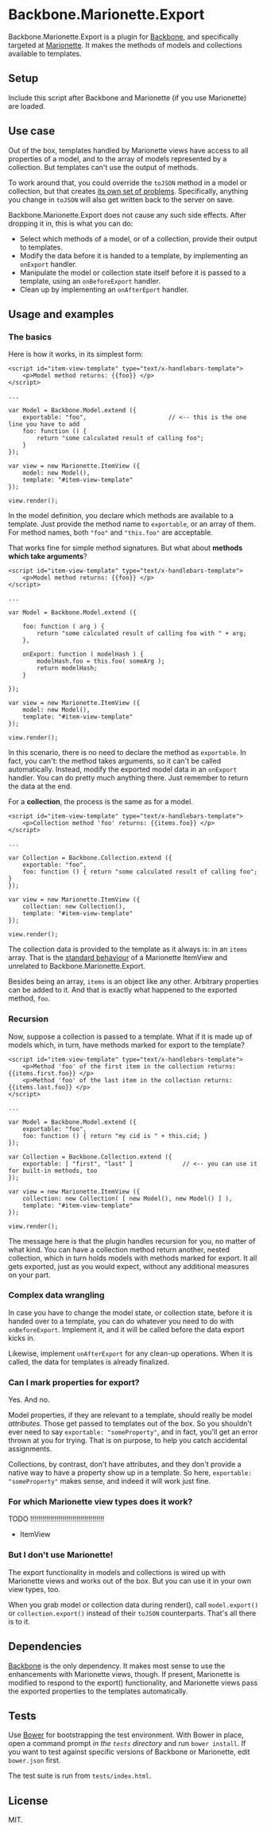 # Backbone.Marionette.Export

Backbone.Marionette.Export is a plugin for [Backbone][1], and specifically targeted at [Marionette][2]. It makes the methods of models and collections available to templates.

## Setup

Include this script after Backbone and Marionette (if you use Marionette) are loaded.

## Use case

Out of the box, templates handled by Marionette views have access to all properties of a model, and to the array of models represented by a collection. But templates can't use the output of methods. 

To work around that, you could override the `toJSON` method in a model or collection, but that creates [its own set of problems][3]. Specifically, anything you change in `toJSON` will also get written back to the server on save.

Backbone.Marionette.Export does not cause any such side effects. After dropping it in, this is what you can do:

- Select which methods of a model, or of a collection, provide their output to templates.
- Modify the data before it is handed to a template, by implementing an `onExport` handler.
- Manipulate the model or collection state itself before it is passed to a template, using an `onBeforeExport`
  handler.
- Clean up by implementing an `onAfterEport` handler.

## Usage and examples

### The basics

Here is how it works, in its simplest form:
    
    <script id="item-view-template" type="text/x-handlebars-template">
        <p>Model method returns: {{foo}} </p>
    </script>

`...`

    var Model = Backbone.Model.extend ({
        exportable: "foo",                       // <-- this is the one line you have to add           
        foo: function () { 
            return "some calculated result of calling foo"; 
        }
    });
    
    var view = new Marionette.ItemView ({
        model: new Model(),
        template: "#item-view-template"
    });
    
    view.render();

In the model definition, you declare which methods are available to a template. Just provide the method name to `exportable`, or an array of them. For method names, both `"foo"` and `"this.foo"` are acceptable.

That works fine for simple method signatures. But what about **methods which take arguments**?

    <script id="item-view-template" type="text/x-handlebars-template">
        <p>Model method returns: {{foo}} </p>
    </script>

`...`

    var Model = Backbone.Model.extend ({     
    
        foo: function ( arg ) { 
            return "some calculated result of calling foo with " + arg; 
        },
    
        onExport: function ( modelHash ) {
            modelHash.foo = this.foo( someArg );
            return modelHash;
        }
    
    });
    
    var view = new Marionette.ItemView ({
        model: new Model(),
        template: "#item-view-template"
    });
    
    view.render();

In this scenario, there is no need to declare the method as `exportable`. In fact, you can't: the method takes arguments, so it can't be called automatically. Instead, modify the exported model data in an `onExport` handler. You can do pretty much anything there. Just remember to return the data at the end.

For a **collection**, the process is the same as for a model. 

    <script id="item-view-template" type="text/x-handlebars-template">
        <p>Collection method 'foo' returns: {{items.foo}} </p>
    </script>

`...`

    var Collection = Backbone.Collection.extend ({
        exportable: "foo",          
        foo: function () { return "some calculated result of calling foo"; }
    });
    
    var view = new Marionette.ItemView ({
        collection: new Collection(),
        template: "#item-view-template"
    });
    
    view.render();

The collection data is provided to the template as it always is: in an `items` array. That is the [standard behaviour][4] of a Marionette ItemView and unrelated to Backbone.Marionette.Export. 

Besides being an array, `items` is an object like any other. Arbitrary properties can be added to it. And that is exactly what happened to the exported method, `foo`.

### Recursion

Now, suppose a collection is passed to a template. What if it is made up of models which, in turn, have methods marked for export to the template?

    <script id="item-view-template" type="text/x-handlebars-template">
        <p>Method 'foo' of the first item in the collection returns: {{items.first.foo}} </p>
        <p>Method 'foo' of the last item in the collection returns: {{items.last.foo}} </p>
    </script>

`...`

    var Model = Backbone.Model.extend ({
        exportable: "foo",          
        foo: function () { return "my cid is " + this.cid; }
    });
    
    var Collection = Backbone.Collection.extend ({
        exportable: [ "first", "last" ]              // <-- you can use it for built-in methods, too  
    });
    
    var view = new Marionette.ItemView ({
        collection: new Collection( [ new Model(), new Model() ] ),
        template: "#item-view-template"
    });
    
    view.render();

The message here is that the plugin handles recursion for you, no matter of what kind. You can have a collection method return another, nested collection, which in turn holds models with methods marked for export. It all gets exported, just as you would expect, without any additional measures on your part.

### Complex data wrangling

In case you have to change the model state, or collection state, before it is handed over to a template, you can do whatever you need to do with `onBeforeExport`. Implement it, and it will be called before the data export kicks in. 

Likewise, implement `onAfterExport` for any clean-up operations. When it is called, the data for templates is already finalized.

### Can I mark properties for export?

Yes. And no. 

Model properties, if they are relevant to a template, should really be model _attributes_. Those get passed to templates out of the box. So you shouldn't ever need to say `exportable: "someProperty"`, and in fact, you'll get an error thrown at you for trying. That is on purpose, to help you catch accidental assignments.

Collections, by contrast, don't have attributes, and they don't provide a native way to have a property show up in a template. So here, `exportable: "someProperty"` makes sense, and indeed it will work just fine.

### For which Marionette view types does it work?

TODO !!!!!!!!!!!!!!!!!!!!!!!!!!!!!!!!!!!!!

- ItemView

### But I don't use Marionette!

The export functionality in models and collections is wired up with Marionette views and works out of the box. But you can use it in your own view types, too. 

When you grab model or collection data during render(), call `model.export()` or `collection.export()` instead of their `toJSON` counterparts. That's all there is to it.


## Dependencies

[Backbone][1] is the only dependency. It makes most sense to use the enhancements with Marionette views, though.
If present, Marionette is modified to respond to the export() functionality, and Marionette views pass the exported
properties to the templates automatically.

## Tests

Use [Bower][5] for bootstrapping the test environment. With Bower in place, open a command prompt _in the `tests` directory_ and run `bower install`. If you want to test against specific versions of Backbone or Marionette, edit `bower.json` first.

The test suite is run from `tests/index.html`.

## License

MIT.

[1]: http://backbonejs.org/ "Backbone.js"
[2]: https://github.com/marionettejs/backbone.marionette#readme "Marionette: a composite application library for Backbone.js"
[3]: http://stackoverflow.com/a/10653468/508355 "Stack Overflow: How to access a calculated field of a backbone model from handlebars template?"
[4]: https://github.com/marionettejs/backbone.marionette/blob/master/docs/marionette.itemview.md#rendering-a-collection-in-an-itemview "Rendering A Collection In An ItemView"
[5]: http://bower.io/ "Bower: a package manager for the web"


[x7]: http://jquery.com/ "jQuery"
[x8]: http://underscorejs.org/ "Underscore"
